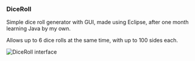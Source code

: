 ### DiceRoll ###

Simple dice roll generator with GUI, made using Eclipse, after one month learning Java by my own.

Allows up to 6 dice rolls at the same time, with up to 100 sides each.

![DiceRoll interface](https://i.imgur.com/lah8fPk.png)
